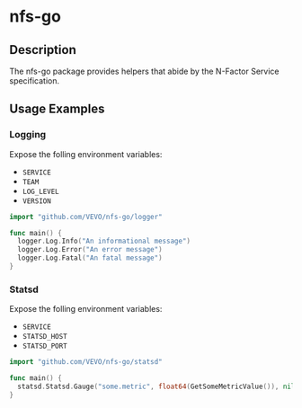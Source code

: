 # nfs-go

## Description

The nfs-go package provides helpers that abide by the N-Factor Service specification.

## Usage Examples

### Logging

Expose the folling environment variables:
 * `SERVICE`
 * `TEAM`
 * `LOG_LEVEL`
 * `VERSION`

```go
import "github.com/VEVO/nfs-go/logger"

func main() {
  logger.Log.Info("An informational message")
  logger.Log.Error("An error message")
  logger.Log.Fatal("An fatal message")
}
```

### Statsd

Expose the folling environment variables:
 * `SERVICE`
 * `STATSD_HOST`
 * `STATSD_PORT`

```go
import "github.com/VEVO/nfs-go/statsd"

func main() {
  statsd.Statsd.Gauge("some.metric", float64(GetSomeMetricValue()), nil, 1)
}
```
